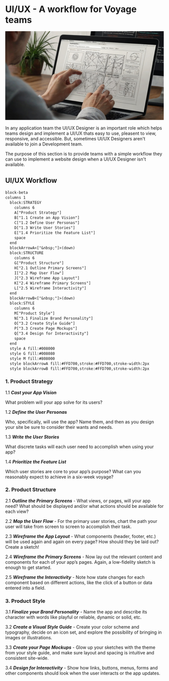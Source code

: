 # UI/UX - A workflow for Voyage teams

![UI/UX Designer at work](./assets/UI_UX_designer_at_work.jpeg)

In any application team the UI/UX Designer is an important role which helps
teams design and implement a UI/UX thats easy to use, pleasent to view,
responsive, and accessible. But, sometimes UI/UX Designers aren't available to
join a Development team.

The purpose of this section is to provide teams with a simple workflow they can
use to implement a website design when a UI/UX Designer isn't available.

## UI/UX Workflow

```mermaid
block-beta
columns 1
  block:STRATEGY
    columns 6
    A["Product Strategy"]
    B["1.1 Create an App Vision"]
    C["1.2 Define User Personas"]
    D["1.3 Write User Stories"]
    E["1.4 Prioritize the Feature List"]
    space
  end
  blockArrowA<["&nbsp;"]>(down)
  block:STRUCTURE
    columns 6
    G["Product Structure"]
    H["2.1 Outline Primary Screens"]
    I["2.2 Map User Flow"]
    J["2.3 Wireframe App Layout"]
    K["2.4 Wireframe Primary Screens"]
    L["2.5 Wireframe Interactivity"]
  end
  blockArrowB<["&nbsp;"]>(down)
  block:STYLE
    columns 6
    M["Product Style"]
    N["3.1 Finalize Brand Personality"]
    O["3.2 Create Style Guide"]
    P["3.3 Create Page Mockups"]
    Q["3.4 Design for Interactivity"]
    space
  end
  style A fill:#008000
  style G fill:#008080
  style M fill:#808000
  style blockArrowA fill:#FFD700,stroke:#FFD700,stroke-width:2px
  style blockArrowB fill:#FFD700,stroke:#FFD700,stroke-width:2px
```
### 1. Product Strategy

1.1 **_Cast your App Vision_**

What problem will your app solve for its users?

1.2 **_Define the User Personas_**

Who, specifically, will use the app? Name them, and then as you design your site be sure to consider their wants and needs.

1.3 **_Write the User Stories_**

What discrete tasks will each user need to accomplish when using your app?

1.4 **_Prioritize the Feature List_**

Which user stories are core to your app’s purpose? What can you reasonably expect to achieve in a six-week voyage?

### 2. Product Structure

2.1 **_Outline the Primary Screens_** - What views, or pages, will your app need? What should be displayed and/or what actions should be available for each view?

2.2 **_Map the User Flow_** - For the primary user stories, chart the path your user will take from screen to screen to accomplish their task.

2.3 **_Wireframe the App Layout_** - What components (header, footer, etc.) will be used again and again on every page? How should they be laid out? Create a sketch!

2.4 **_Wireframe the Primary Screens_** - Now lay out the relevant content and components for each of your app’s pages. Again, a low-fidelity sketch is enough to get started.

2.5 **_Wireframe the Interactivity_** - Note how state changes for each component based on different actions, like the click of a button or data entered into a field.

### 3. Product Style

3.1 **_Finalize your Brand Personality_** - Name the app and describe its character with words like playful or reliable, dynamic or solid, etc.

3.2 **_Create a Visual Style Guide_** - Create your color scheme and typography, decide on an icon set, and explore the possibility of bringing in images or illustrations.

3.3 **_Create your Page Mockups_** - Glow up your sketches with the theme from your style guide, and make sure layout and spacing is intuitive and consistent site-wide.

3.4 **_Design for Interactivity_** - Show how links, buttons, menus, forms and other components should look when the user interacts or the app updates.